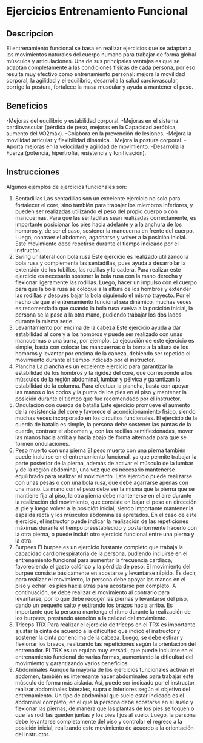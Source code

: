 # Ejercicios Entrenamiento Funcional

## Descripcion

El entrenamiento funcional se basa en realizar ejercicios que se adaptan a los movimientos naturales del cuerpo humano para trabajar de forma global músculos y articulaciones. Una de sus principales ventajas es que se adaptan completamente a las condiciones físicas de cada persona, por eso resulta muy efectivo como entrenamiento personal: mejora la movilidad corporal, la agilidad y el equilibrio, desarrolla la salud cardiovascular, corrige la postura, fortalece la masa muscular y ayuda a mantener el peso.

## Beneficios 

-Mejoras del equilibrio y estabilidad corporal. 
-Mejoras en el sistema cardiovascular (pérdida de peso, mejoras en la Capacidad aeróbica, aumento del VO2máx). 
-Colabora en la prevención de lesiones. 
-Mejora la movilidad articular y flexibilidad dinámica. 
-Mejora la postura corporal. 
-Aporta mejoras en la velocidad y agilidad de movimiento. 
-Desarrolla la Fuerza (potencia, hipertrofia, resistencia y tonificación). 

## Instrucciones

Algunos ejemplos de ejercicios funcionales son:
1. Sentadillas
Las sentadillas son un excelente ejercicio no solo para fortalecer el core, sino también para trabajar los miembros inferiores, y pueden ser realizadas utilizando el peso del propio cuerpo o con mancuernas.
Para que las sentadillas sean realizadas correctamente, es importante posicionar los pies hacia adelante y a la anchura de los hombros y, de ser el caso, sostener la mancuerna en frente del cuerpo. Luego, contraer el abdomen, agacharse y volver a la posición inicial. Este movimiento debe repetirse durante el tiempo indicado por el instructor.
2. Swing unilateral con bola rusa
Este ejercicio es realizado utilizando la bola rusa y complementa las sentadillas, pues ayuda a desarrollar la extensión de los tobillos, las rodillas y la cadera.
Para realizar este ejercicio es necesario sostener la bola rusa con la mano derecha y flexionar ligeramente las rodillas. Luego, hacer un impulso con el cuerpo para que la bola rusa se coloque a la altura de los hombros y extender las rodillas y después bajar la bola siguiendo el mismo trayecto.
Por el hecho de que el entrenamiento funcional sea dinámico, muchas veces es recomendado que cuando la bola rusa vuelva a la posición inicial, la persona se la pase a la otra mano, pudiendo trabajar los dos lados durante la misma serie.
3. Levantamiento por encima de la cabeza
Este ejercicio ayuda a dar estabilidad al core y a los hombros y puede ser realizado con unas mancuernas o una barra, por ejemplo.
La ejecución de este ejercicio es simple, basta con colocar las mancuernas o la barra a la altura de los hombros y levantar por encima de la cabeza, debiendo ser repetido el movimiento durante el tiempo indicado por el instructor.
4. Plancha
La plancha es un excelente ejercicio para garantizar la estabilidad de los hombros y la rigidez del core, que corresponde a los músculos de la región abdominal, lumbar y pélvica y garantizan la estabilidad de la columna.
Para efectuar la plancha, basta con apoyar las manos o los codos y la punta de los pies en el piso y mantener la posición durante el tiempo que fue recomendado por el instructor.
5. Ondulación con cuerda de batalla
Este ejercicio promueve el aumento de la resistencia del core y favorece el acondicionamiento físico, siendo muchas veces incorporado en los circuitos funcionales.
El ejercicio de la cuerda de batalla es simple, la persona debe sostener las puntas de la cuerda, contraer el abdomen y, con las rodillas semiflexionadas, mover las manos hacia arriba y hacia abajo de forma alternada para que se formen ondulaciones.
6. Peso muerto con una pierna
El peso muerto con una pierna también puede incluirse en el entrenamiento funcional, ya que permite trabajar la parte posterior de la pierna, además de activar el músculo de la lumbar y de la región abdominal, una vez que es necesario mantenerse equilibrado para realizar el movimiento.
Este ejercicio puede realizarse con unas pesas o con una bola rusa, que debe agarrarse apenas con una mano. La mano con el peso debe ser la misma que la pierna que se mantiene fija al piso, la otra pierna debe mantenerse en el aire durante la realización del movimiento, que consiste en bajar el peso en dirección al pie y luego volver a la posición inicial, siendo importante mantener la espalda recta y los músculos abdominales apretados.
En el caso de este ejercicio, el instructor puede indicar la realización de las repeticiones máximas durante el tiempo preestablecido y posteriormente hacerlo con la otra pierna, o puede incluir otro ejercicio funcional entre una pierna y la otra.
7. Burpees
El burpee es un ejercicio bastante completo que trabaja la capacidad cardiorrespiratoria de la persona, pudiendo incluirse en el entrenamiento funcional para aumentar la frecuencia cardíaca, favoreciendo el gasto calórico y la pérdida de peso.
El movimiento del burpee consiste básicamente en acostarse y levantarse rápido. Es decir, para realizar el movimiento, la persona debe apoyar las manos en el piso y echar los pies hacia atrás para acostarse por completo. A continuación, se debe realizar el movimiento al contrario para levantarse, por lo que debe recoger las piernas y levantarse del piso, dando un pequeño salto y estirando los brazos hacia arriba.
Es importante que la persona mantenga el ritmo durante la realización de los burpees, prestando atención a la calidad del movimiento.
8. Tríceps TRX
Para realizar el ejercicio de tríceps en el TRX es importante ajustar la cinta de acuerdo a la dificultad que indicó el instructor y sostener la cinta por encima de la cabeza. Luego, se debe estirar y flexionar los brazos, realizando las repeticiones según la orientación del entrenador.
El TRX es un equipo muy versátil, que puede incluirse en el entrenamiento funcional de varias formas, aumentando la dificultad del movimiento y garantizando varios beneficios.
9. Abdominales
Aunque la mayoría de los ejercicios funcionales activan el abdomen, también es interesante hacer abdominales para trabajar este músculo de forma más aislada. Así, puede ser indicado por el instructor realizar abdominales laterales, supra o inferiores según el objetivo del entrenamiento.
Un tipo de abdominal que suele estar indicado es el abdominal completo, en el que la persona debe acostarse en el suelo y flexionar las piernas, de manera que las plantas de los pies se toquen o que las rodillas queden juntas y los pies fijos al suelo. Luego, la persona debe levantarse completamente del piso y controlar el regreso a la posición inicial, realizando este movimiento de acuerdo a la orientación del instructor.
